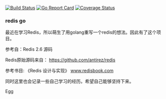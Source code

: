 
[![Build Status](https://www.travis-ci.org/SwanSpouse/redis_go.svg?branch=master)](https://www.travis-ci.org/SwanSpouse/redis_go)
[![Go Report Card](https://goreportcard.com/badge/github.com/SwanSpouse/redis_go)](https://goreportcard.com/report/github.com/SwanSpouse/redis_go)
[![Coverage Status](https://coveralls.io/repos/github/SwanSpouse/redis_go/badge.svg?branch=master)](https://coveralls.io/github/SwanSpouse/redis_go?branch=master)

### redis go

最近在学习Redis，所以萌生了用golang重写一个redis的想法。因此有了这个项目。

参考自：Redis 2.6 源码

Redis原始源码来自： https://github.com/antirez/redis

参考书目: 《Redis 设计与实现》 www.redisbook.com

同时这里也会记录一些自己学习的经历。希望自己能够坚持下来。

Egg
